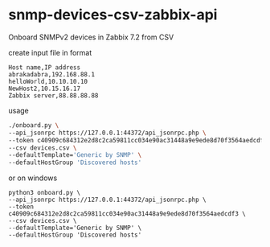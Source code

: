 # snmp-devices-csv-zabbix-api
Onboard SNMPv2 devices in Zabbix 7.2 from CSV


create input file in format
```csv
Host name,IP address
abrakadabra,192.168.88.1
helloWorld,10.10.10.10
NewHost2,10.15.16.17
Zabbix server,88.88.88.88
```

usage
```bash
./onboard.py \
--api_jsonrpc https://127.0.0.1:44372/api_jsonrpc.php \
--token c40909c684312e2d8c2ca59811cc034e90ac31448a9e9ede8d70f3564aedcdf3 \
--csv devices.csv \
--defaultTemplate='Generic by SNMP' \
--defaultHostGroup 'Discovered hosts'
```

or on windows
```
python3 onboard.py \
--api_jsonrpc https://127.0.0.1:44372/api_jsonrpc.php \
--token c40909c684312e2d8c2ca59811cc034e90ac31448a9e9ede8d70f3564aedcdf3 \
--csv devices.csv \
--defaultTemplate='Generic by SNMP' \
--defaultHostGroup 'Discovered hosts'
```
